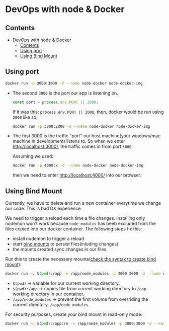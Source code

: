 # DevOps with node & Docker

## Contents

- [DevOps with node \& Docker](#devops-with-node--docker)
  - [Contents](#contents)
  - [Using port](#using-port)
  - [Using Bind Mount](#using-bind-mount)

## Using port

```bash
docker run -p 3000:3000 -d --name node-docker node-docker-img
```

- The second `3000` is the port our app is listening on.

  ```js
  const port = process.env.PORT || 3000;
  ```

  If it was this: `process.env.PORT || 2000`, then, docker would be run using `2000` like so:

  ```bash
  docker run -p 3000:2000 -d --name node-docker node-docker-img
  ```

- The first 3000 is the traffic "port" our host machine(your windows/mac machine in development) listens to. So when we enter [http://localhost:3000/](http://localhost:3000/), the traffic comes in from port `3000`.
  
  Assuming we used:

  ```bash
  docker run -p 4000:x -d --name node-docker node-docker-img
  ```
  
  then we need to enter [http://localhost:4000/](http://localhost:4000/) into our browser.

## Using Bind Mount

Currently, we have to delete and run a new container everytime we change our code. This is bad DX experience.

We need to trigger a reload each time a file changes. Installing only nodemon won't work because `node_modules` has beeb excluded from the files copied into our docker container. The following steps fix this:

- install nodemon to trigger a reload
- start [bind mounts](https://docs.docker.com/storage/bind-mounts/) to persist files(inluding changes)
- the mounts created sync changes in our files

Run this to create the necessary mounts([check the syntax to create bind mount](https://docs.docker.com/storage/bind-mounts/#start-a-container-with-a-bind-mount)):

```bash
docker run -v $(pwd):/app -v /app/node_modules -p 3000:3000 -d --name node-docker node-docker-img
```

- `$(pwd)` -> variable for our current working directory.
- `$(pwd):/app` -> copies file from current working directory to `/app` working directory in our container.
- `/app/node_modules` -> prevent the first volume from overriding the current directory, `/app/node_modules`.

For security purposes, create your bind mount in read-only mode:

```bash
docker run -v $(pwd):/app:ro -v /app/node_modules -p 3000:3000 -d --name node-docker node-docker-img
```
